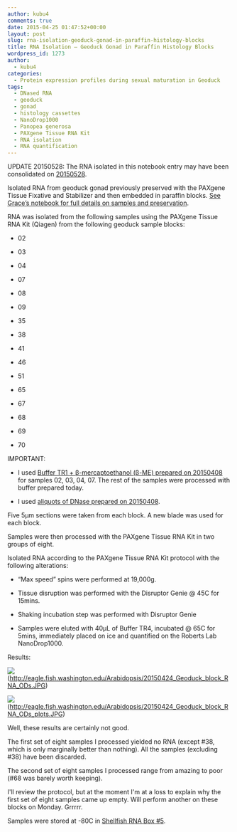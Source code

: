 ```yaml
---
author: kubu4
comments: true
date: 2015-04-25 01:47:52+00:00
layout: post
slug: rna-isolation-geoduck-gonad-in-paraffin-histology-blocks
title: RNA Isolation – Geoduck Gonad in Paraffin Histology Blocks
wordpress_id: 1273
author:
  - kubu4
categories:
  - Protein expression profiles during sexual maturation in Geoduck
tags:
  - DNased RNA
  - geoduck
  - gonad
  - histology cassettes
  - NanoDrop1000
  - Panopea generosa
  - PAXgene Tissue RNA Kit
  - RNA isolation
  - RNA quantification
---
```


UPDATE 20150528: The RNA isolated in this notebook entry may have been consolidated on [20150528](https://robertslab.github.io/sams-notebook/2015-05-28-bioanalyzer-geoduck-gonad-rna-quality-assessment.html).

Isolated RNA from geoduck gonad previously preserved with the PAXgene Tissue Fixative and Stabilizer and then embedded in paraffin blocks. [See Grace’s notebook for full details on samples and preservation](https://genefish.wikispaces.com/Grace%27s+Notebook).

RNA was isolated from the following samples using the PAXgene Tissue RNA Kit (Qiagen) from the following geoduck sample blocks:




    
  * 02

    
  * 03

    
  * 04

    
  * 07

    
  * 08

    
  * 09

    
  * 35

    
  * 38

    
  * 41

    
  * 46

    
  * 51

    
  * 65

    
  * 67

    
  * 68

    
  * 69

    
  * 70



IMPORTANT:


    
  * I used [Buffer TR1 + β-mercaptoethanol (β-ME) prepared on 20150408](https://robertslab.github.io/sams-notebook/2015-04-08-rna-isolation-geoduck-foot-in-paraffin-histology-blocks.html) for samples 02, 03, 04, 07. The rest of the samples were processed with buffer prepared today.

    
  * I used [aliquots of DNase prepared on 20150408](https://robertslab.github.io/sams-notebook/2015-04-08-rna-isolation-geoduck-foot-in-paraffin-histology-blocks.html).



Five 5μm sections were taken from each block. A new blade was used for each block.

Samples were then processed with the PAXgene Tissue RNA Kit in two groups of eight.

Isolated RNA according to the PAXgene Tissue RNA Kit protocol with the following alterations:


    
  * “Max speed” spins were performed at 19,000g.

    
  * Tissue disruption was performed with the Disruptor Genie @ 45C for 15mins.

    
  * Shaking incubation step was performed with Disruptor Genie

    
  * Samples were eluted with 40μL of Buffer TR4, incubated @ 65C for 5mins, immediately placed on ice and quantified on the Roberts Lab NanoDrop1000.



Results:

![](https://eagle.fish.washington.edu/Arabidopsis/20150424_Geoduck_block_RNA_ODs.JPG)(http://eagle.fish.washington.edu/Arabidopsis/20150424_Geoduck_block_RNA_ODs.JPG)



![](https://eagle.fish.washington.edu/Arabidopsis/20150424_Geoduck_block_RNA_ODs_plots.JPG)(http://eagle.fish.washington.edu/Arabidopsis/20150424_Geoduck_block_RNA_ODs_plots.JPG)



Well, these results are certainly not good.

The first set of eight samples I processed yielded no RNA (except #38, which is only marginally better than nothing). All the samples (excluding #38) have been discarded.

The second set of eight samples I processed range from amazing to poor (#68 was barely worth keeping).

I'll review the protocol, but at the moment I'm at a loss to explain why the first set of eight samples came up empty. Will perform another on these blocks on Monday. Grrrrr.

Samples were stored at -80C in [Shellfish RNA Box #5](https://docs.google.com/spreadsheet/ccc?key=0AmS_90rPaQMzcHdyU1d0MDVMLWpaTWdadnJSd0M4UUE&usp=sharing).
